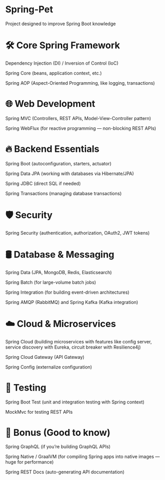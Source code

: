 # Spring-Pet

Project designed to improve Spring Boot knowledge

# 🛠️ Core Spring Framework
Dependency Injection (DI) / Inversion of Control (IoC)

Spring Core (beans, application context, etc.)

Spring AOP (Aspect-Oriented Programming, like logging, transactions)

# 🌐 Web Development
Spring MVC (Controllers, REST APIs, Model-View-Controller pattern)

Spring WebFlux (for reactive programming — non-blocking REST APIs)

# 🔥 Backend Essentials
Spring Boot (autoconfiguration, starters, actuator)

Spring Data JPA (working with databases via Hibernate/JPA)

Spring JDBC (direct SQL if needed)

Spring Transactions (managing database transactions)

# 🛡️ Security
Spring Security (authentication, authorization, OAuth2, JWT tokens)

# 🛢️ Database & Messaging
Spring Data (JPA, MongoDB, Redis, Elasticsearch)

Spring Batch (for large-volume batch jobs)

Spring Integration (for building event-driven architectures)

Spring AMQP (RabbitMQ) and Spring Kafka (Kafka integration)

# ☁️ Cloud & Microservices
Spring Cloud (building microservices with features like config server, service discovery with Eureka, circuit breaker with Resilience4j)

Spring Cloud Gateway (API Gateway)

Spring Config (externalize configuration)

# 🧪 Testing
Spring Boot Test (unit and integration testing with Spring context)

MockMvc for testing REST APIs

# 🌟 Bonus (Good to know)
Spring GraphQL (if you’re building GraphQL APIs)

Spring Native / GraalVM (for compiling Spring apps into native images — huge for performance)

Spring REST Docs (auto-generating API documentation)
